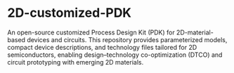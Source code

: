 # 2D-customized-PDK
An open-source customized Process Design Kit (PDK) for 2D-material-based devices and circuits. This repository provides parameterized models, compact device descriptions, and technology files tailored for 2D semiconductors, enabling design–technology co-optimization (DTCO) and circuit prototyping with emerging 2D materials.
